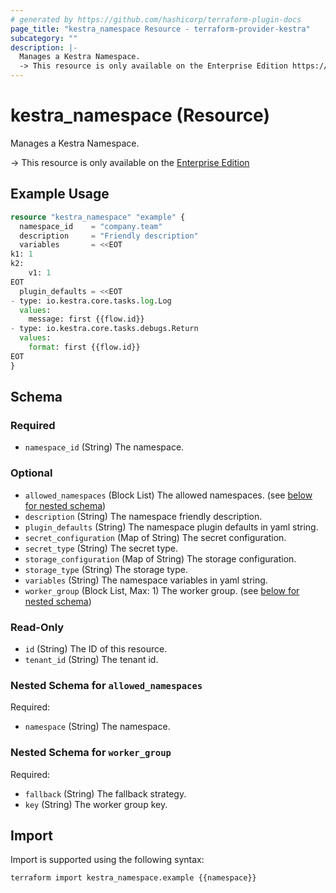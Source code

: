 ```yaml
---
# generated by https://github.com/hashicorp/terraform-plugin-docs
page_title: "kestra_namespace Resource - terraform-provider-kestra"
subcategory: ""
description: |-
  Manages a Kestra Namespace.
  -> This resource is only available on the Enterprise Edition https://kestra.io/enterprise
---
```


# kestra_namespace (Resource)

Manages a Kestra Namespace.

-> This resource is only available on the [Enterprise Edition](https://kestra.io/enterprise)

## Example Usage

```terraform
resource "kestra_namespace" "example" {
  namespace_id    = "company.team"
  description     = "Friendly description"
  variables       = <<EOT
k1: 1
k2:
    v1: 1
EOT
  plugin_defaults = <<EOT
- type: io.kestra.core.tasks.log.Log
  values:
    message: first {{flow.id}}
- type: io.kestra.core.tasks.debugs.Return
  values:
    format: first {{flow.id}}
EOT
}
```

<!-- schema generated by tfplugindocs -->
## Schema

### Required

- `namespace_id` (String) The namespace.

### Optional

- `allowed_namespaces` (Block List) The allowed namespaces. (see [below for nested schema](#nestedblock--allowed_namespaces))
- `description` (String) The namespace friendly description.
- `plugin_defaults` (String) The namespace plugin defaults in yaml string.
- `secret_configuration` (Map of String) The secret configuration.
- `secret_type` (String) The secret type.
- `storage_configuration` (Map of String) The storage configuration.
- `storage_type` (String) The storage type.
- `variables` (String) The namespace variables in yaml string.
- `worker_group` (Block List, Max: 1) The worker group. (see [below for nested schema](#nestedblock--worker_group))

### Read-Only

- `id` (String) The ID of this resource.
- `tenant_id` (String) The tenant id.

<a id="nestedblock--allowed_namespaces"></a>
### Nested Schema for `allowed_namespaces`

Required:

- `namespace` (String) The namespace.


<a id="nestedblock--worker_group"></a>
### Nested Schema for `worker_group`

Required:

- `fallback` (String) The fallback strategy.
- `key` (String) The worker group key.

## Import

Import is supported using the following syntax:

```shell
terraform import kestra_namespace.example {{namespace}}
```
